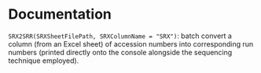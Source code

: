 # Documentation
```SRX2SRR(SRXSheetFilePath, SRXColumnName = "SRX")```: batch convert a column (from an Excel sheet) of accession numbers into corresponding run numbers (printed directly onto the console alongside the sequencing technique employed).

